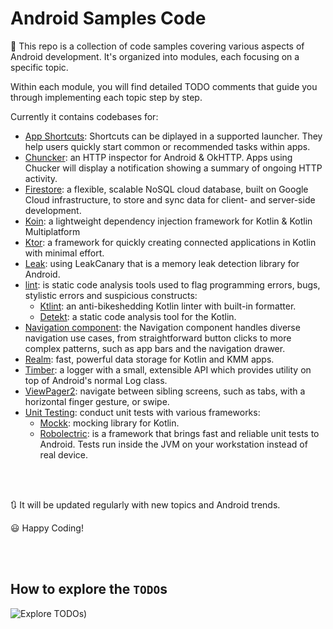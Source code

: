 # Android Samples Code

📝 This repo is a collection of code samples covering various aspects of Android development. It's organized into modules, each focusing on a specific topic. 

Within each module, you will find detailed TODO comments that guide you through implementing each topic step by step.

Currently it contains codebases for:

- [App Shortcuts](https://developer.android.com/develop/ui/views/launch/shortcuts): Shortcuts can be diplayed in a supported launcher. They help users quickly start common or recommended tasks within apps.
- [Chuncker](https://github.com/ChuckerTeam/chucker): an HTTP inspector for Android & OkHTTP. Apps using Chucker will display a notification showing a summary of ongoing HTTP activity.
- [Firestore](https://firebase.google.com/docs/firestore): a flexible, scalable NoSQL cloud database, built on Google Cloud infrastructure, to store and sync data for client- and server-side development.
- [Koin](https://insert-koin.io/): a lightweight dependency injection framework for Kotlin & Kotlin Multiplatform
- [Ktor](https://ktor.io/): a framework for quickly creating connected applications in Kotlin with minimal effort.
- [Leak](https://square.github.io/leakcanary/): using LeakCanary that is a memory leak detection library for Android.
- [lint](https://developer.android.com/reference/tools/gradle-api/7.2/com/android/build/api/dsl/Lint?hl=en): is static code analysis tools used to flag programming errors, bugs, stylistic errors and suspicious constructs:
  - [Ktlint](https://pinterest.github.io/ktlint/latest/): an anti-bikeshedding Kotlin linter with built-in formatter.
  - [Detekt](https://detekt.dev/): a static code analysis tool for the Kotlin.
- [Navigation component](https://developer.android.com/guide/navigation): the Navigation component handles diverse navigation use cases, from straightforward button clicks to more complex patterns, such as app bars and the navigation drawer.
- [Realm](https://www.mongodb.com/docs/realm/sdk/kotlin/): fast, powerful data storage for Kotlin and KMM apps.
- [Timber](https://github.com/JakeWharton/timber/): a logger with a small, extensible API which provides utility on top of Android's normal Log class.
- [ViewPager2](https://developer.android.com/guide/navigation/advanced/swipe-view-2): navigate between sibling screens, such as tabs, with a horizontal finger gesture, or swipe.
- [Unit Testing](): conduct unit tests with various frameworks:
  - [Mockk](https://mockk.io/): mocking library for Kotlin.
  - [Robolectric](https://robolectric.org/): is a framework that brings fast and reliable unit tests to Android. Tests run inside the JVM on your workstation instead of real device.

</br></br>

🔃 It will be updated regularly with new topics and Android trends.

😃 Happy Coding!

</br></br>

## How to explore the `TODO`s

![Explore TODOs)](https://github.com/AsemLab/Samples/assets/82704241/618cf8cc-adf0-4df2-8036-eef967c6780d)

